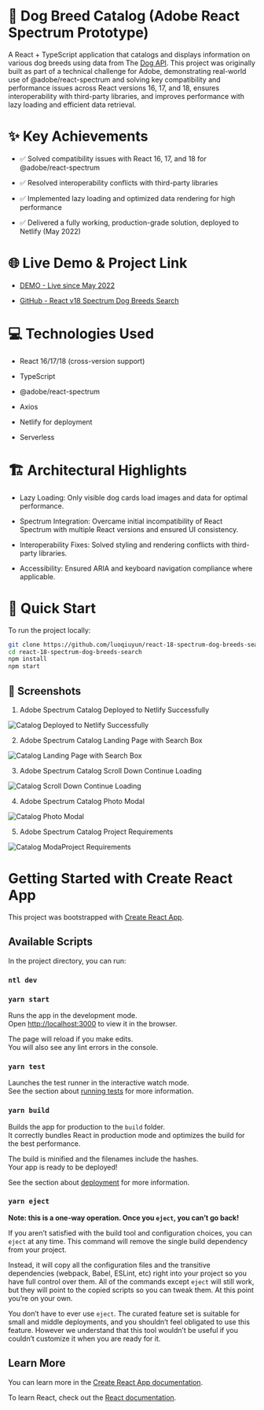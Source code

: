 # 🐶 Dog Breed Catalog (Adobe React Spectrum Prototype)

A React + TypeScript application that catalogs and displays information on various dog breeds using data from The [Dog API](https://thedogapi.com/).
This project was originally built as part of a technical challenge for Adobe, demonstrating real-world use of @adobe/react-spectrum and solving key compatibility and performance issues across React versions 16, 17, and 18, ensures interoperability with third-party libraries, and improves performance with lazy loading and efficient data retrieval.

# ✨ Key Achievements
- ✅ Solved compatibility issues with React 16, 17, and 18 for @adobe/react-spectrum

- ✅ Resolved interoperability conflicts with third-party libraries

- ✅ Implemented lazy loading and optimized data rendering for high performance

- ✅ Delivered a fully working, production-grade solution, deployed to Netlify (May 2022)


# 🌐 Live Demo & Project Link

- [DEMO - Live since May 2022](https://celadon-kangaroo-abaeef.netlify.app/)

- [GitHub - React v18 Spectrum Dog Breeds Search](https://github.com/luoqiuyun/react-18-spectrum-dog-breeds-search)


# 💻  Technologies Used

- React 16/17/18 (cross-version support)

- TypeScript

- @adobe/react-spectrum

- Axios

- Netlify for deployment

- Serverless 


# 🏗️ Architectural Highlights

- Lazy Loading: Only visible dog cards load images and data for optimal performance.

- Spectrum Integration: Overcame initial incompatibility of React Spectrum with multiple React versions and ensured UI consistency.

- Interoperability Fixes: Solved styling and rendering conflicts with third-party libraries.

- Accessibility: Ensured ARIA and keyboard navigation compliance where applicable.


# 🚀 Quick Start 
To run the project locally:

```bash
git clone https://github.com/luoqiuyun/react-18-spectrum-dog-breeds-search.git
cd react-18-spectrum-dog-breeds-search
npm install
npm start
```


## 🔗 Screenshots

1. Adobe Spectrum Catalog Deployed to Netlify Successfully

![Catalog Deployed to Netlify Successfully](./screenshot1.png)

2. Adobe Spectrum Catalog Landing Page with Search Box

![Catalog Landing Page with Search Box](./screenshot2.png)

3. Adobe Spectrum Catalog Scroll Down Continue Loading

![Catalog Scroll Down Continue Loading](./screenshot3.png)

4. Adobe Spectrum Catalog Photo Modal

![Catalog Photo Modal](./screenshot4.png)

5. Adobe Spectrum Catalog Project Requirements

![Catalog ModaProject Requirements](./screenshot5.png)


# Getting Started with Create React App

This project was bootstrapped with [Create React App](https://github.com/facebook/create-react-app).

## Available Scripts

In the project directory, you can run:

### `ntl dev`
### `yarn start`

Runs the app in the development mode.\
Open [http://localhost:3000](http://localhost:3000) to view it in the browser.

The page will reload if you make edits.\
You will also see any lint errors in the console.

### `yarn test`

Launches the test runner in the interactive watch mode.\
See the section about [running tests](https://facebook.github.io/create-react-app/docs/running-tests) for more information.

### `yarn build`

Builds the app for production to the `build` folder.\
It correctly bundles React in production mode and optimizes the build for the best performance.

The build is minified and the filenames include the hashes.\
Your app is ready to be deployed!

See the section about [deployment](https://facebook.github.io/create-react-app/docs/deployment) for more information.

### `yarn eject`

**Note: this is a one-way operation. Once you `eject`, you can’t go back!**

If you aren’t satisfied with the build tool and configuration choices, you can `eject` at any time. This command will remove the single build dependency from your project.

Instead, it will copy all the configuration files and the transitive dependencies (webpack, Babel, ESLint, etc) right into your project so you have full control over them. All of the commands except `eject` will still work, but they will point to the copied scripts so you can tweak them. At this point you’re on your own.

You don’t have to ever use `eject`. The curated feature set is suitable for small and middle deployments, and you shouldn’t feel obligated to use this feature. However we understand that this tool wouldn’t be useful if you couldn’t customize it when you are ready for it.

## Learn More

You can learn more in the [Create React App documentation](https://facebook.github.io/create-react-app/docs/getting-started).

To learn React, check out the [React documentation](https://reactjs.org/).
